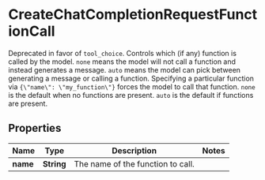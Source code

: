 

# CreateChatCompletionRequestFunctionCall

Deprecated in favor of `tool_choice`.  Controls which (if any) function is called by the model.  `none` means the model will not call a function and instead generates a message.  `auto` means the model can pick between generating a message or calling a function.  Specifying a particular function via `{\"name\": \"my_function\"}` forces the model to call that function.  `none` is the default when no functions are present. `auto` is the default if functions are present. 

## Properties

| Name | Type | Description | Notes |
|------------ | ------------- | ------------- | -------------|
|**name** | **String** | The name of the function to call. |  |



